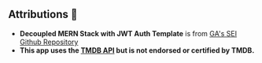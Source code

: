 ## Attributions 🎉
* **Decoupled MERN Stack with JWT Auth Template** is from [GA's SEI Github Repository](https://github.com/SEI-Remote/decoupled-mern-jwt-auth-template-back-end "SEI-Remote Decoupled MERN Stack with JWT Auth Template - Back End GitHub Repo")
* **This app uses the [TMDB API](https://developer.themoviedb.org/docs/getting-started "The Movie Database (TMDB) API - Getting Started") but is not endorsed or certified by TMDB.**